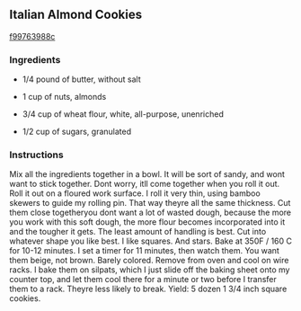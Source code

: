 ## Italian Almond Cookies

[f99763988c](http://tastykitchen.com/recipes/desserts/italian-almond-cookies/)

### Ingredients

 - 1/4 pound of butter, without salt

 - 1 cup of nuts, almonds

 - 3/4 cup of wheat flour, white, all-purpose, unenriched

 - 1/2 cup of sugars, granulated

### Instructions

Mix all the ingredients together in a bowl. It will be sort of sandy, and wont want to stick together. Dont worry, itll come together when you roll it out. Roll it out on a floured work surface. I roll it very thin, using bamboo skewers to guide my rolling pin. That way theyre all the same thickness. Cut them close togetheryou dont want a lot of wasted dough, because the more you work with this soft dough, the more flour becomes incorporated into it and the tougher it gets. The least amount of handling is best. Cut into whatever shape you like best. I like squares. And stars. Bake at 350F / 160 C for 10-12 minutes. I set a timer for 11 minutes, then watch them. You want them beige, not brown. Barely colored. Remove from oven and cool on wire racks. I bake them on silpats, which I just slide off the baking sheet onto my counter top, and let them cool there for a minute or two before I transfer them to a rack. Theyre less likely to break. Yield: 5 dozen 1 3/4 inch square cookies.